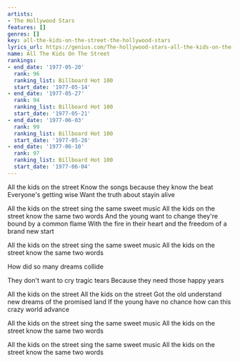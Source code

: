 ```yaml
---
artists:
- The Hollywood Stars
features: []
genres: []
key: all-the-kids-on-the-street-the-hollywood-stars
lyrics_url: https://genius.com/The-hollywood-stars-all-the-kids-on-the-street-lyrics
name: All The Kids On The Street
rankings:
- end_date: '1977-05-20'
  rank: 96
  ranking_list: Billboard Hot 100
  start_date: '1977-05-14'
- end_date: '1977-05-27'
  rank: 94
  ranking_list: Billboard Hot 100
  start_date: '1977-05-21'
- end_date: '1977-06-03'
  rank: 99
  ranking_list: Billboard Hot 100
  start_date: '1977-05-28'
- end_date: '1977-06-10'
  rank: 97
  ranking_list: Billboard Hot 100
  start_date: '1977-06-04'
---
```

All the kids on the street
Know the songs because they know the beat
Everyone's getting wise
Want the truth about stayin alive

All the kids on the street sing the same sweet music
All the kids on the street know the same two words
And the young want to change they're bound by a common flame
With the fire in their heart and the freedom of a brand new start

All the kids on the street sing the same sweet music
All the kids on the street know the same two words

How did so many dreams collide

They don't want to cry tragic tears
Because they need those happy years

All the kids on the street
All the kids on the street
Got the old understand new dreams of the promised land
If the young have no chance how can this crazy world advance

All the kids on the street sing the same sweet music
All the kids on the street know the same two words

All the kids on the street sing the same sweet music
All the kids on the street know the same two words
